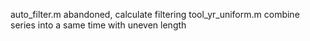 auto_filter.m  abandoned, calculate filtering
tool_yr_uniform.m  combine series into a same time with uneven length
